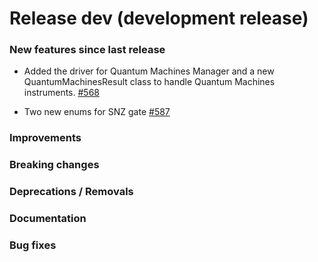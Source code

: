 # Release dev (development release)

### New features since last release

- Added the driver for Quantum Machines Manager and a new QuantumMachinesResult class to handle Quantum Machines instruments.
  [#568](https://github.com/qilimanjaro-tech/qililab/pull/568)

- Two new enums for SNZ gate
  [#587](https://github.com/qilimanjaro-tech/qililab/pull/587)

### Improvements

### Breaking changes

### Deprecations / Removals

### Documentation

### Bug fixes

